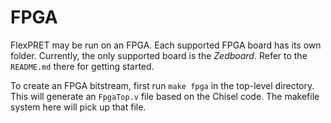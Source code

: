 # FPGA

FlexPRET may be run on an FPGA. Each supported FPGA board has its own folder. Currently, the only supported board is the *Zedboard*. Refer to the `README.md` there for getting started.

To create an FPGA bitstream, first run `make fpga` in the top-level directory. This will generate an `FpgaTop.v` file based on the Chisel code. The makefile system here will pick up that file.
